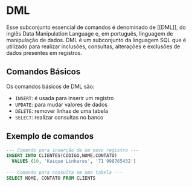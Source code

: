# DML 
 Esse subconjunto essencial de comandos é denominado de [[DML]], do inglês Data Manipulation Language e, em português, linguagem de manipulação de dados. 
 DML é um subconjunto da linguagem SQL que é utilizado para realizar inclusões, consultas, alterações e exclusões de dados presentes em registros.

## Comandos Básicos
Os comandos básicos de DML são:

- `INSERT`: é usada para inserir um registro
- `UPDATE`: para mudar valores de dados
- `DELETE`: remover linhas de uma tabela
- `SELECT`: realizar consultas no banco

## Exemplo de comandos 
```sql
--- Comando para inserção de um novo registro ---
INSERT INTO CLIENTES(CODIGO,NOME,CONTATO)
  VALUES (10, 'Kaique Linhares', '71 998765432') 
  
--- Comando para consulta em uma tabela ---
SELECT NOME, CONTATO FROM CLIENTS
```
